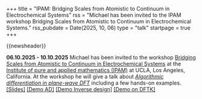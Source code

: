 +++
title       = "IPAM: Bridging Scales from Atomistic to Continuum in Electrochemical Systems"
rss         = "Michael has been invited to the IPAM workshop Bridging Scales from Atomistic to Continuum in Electrochemical Systems."
rss_pubdate = Date(2025, 10, 06)
type        = "talk"
startpage   = true
+++

{{newsheader}}

**06.10.2025 - 10.10.2025** Michael has been invited to the workshop [Bridging Scales from Atomistic to Continuum in Electrochemical Systems](https://www.ipam.ucla.edu/programs/workshops/workshop-ii-bridging-scales-from-atomistic-to-continuum-in-electrochemical-systems/) at the [Institute of pure and applied mathematics (IPAM)](https://www.ipam.ucla.edu/) at UCLA, Los Angeles, California. At the workshop he will give a talk about [*Algorithmic differentiation in plane-wave DFT*](https://michael-herbst.com/talks/2025.10.09_IPAM_DFT_Gradients.pdf) including a few hands-on examples.
[[Slides]](https://michael-herbst.com/talks/2025.10.09_IPAM_DFT_Gradients.pdf)
[[Demo AD]](https://michael-herbst.com/talks/2025.10.09_IPAM_DFT_Gradients_1_ad.html)
[[Demo Inverse design]](https://michael-herbst.com/talks/2025.10.09_IPAM_DFT_Gradients_2_design.html)
[[Demo on DFTK]](https://michael-herbst.com/talks/2025.10.09_IPAM_DFT_Gradients_3_dftk.html)
